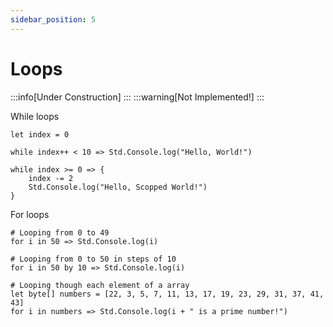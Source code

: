 ```yaml
---
sidebar_position: 5
---
```


# Loops

:::info[Under Construction]
:::
:::warning[Not Implemented!]
:::

While loops
```abs
let index = 0

while index++ < 10 => Std.Console.log("Hello, World!")

while index >= 0 => {
    index -= 2
    Std.Console.log("Hello, Scopped World!")
}
```

For loops
```abs
# Looping from 0 to 49
for i in 50 => Std.Console.log(i)

# Looping from 0 to 50 in steps of 10
for i in 50 by 10 => Std.Console.log(i)

# Looping though each element of a array
let byte[] numbers = [22, 3, 5, 7, 11, 13, 17, 19, 23, 29, 31, 37, 41, 43]
for i in numbers => Std.Console.log(i + " is a prime number!")

```